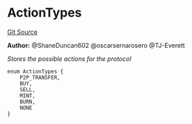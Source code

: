 # ActionTypes
[Git Source](https://github.com/thrackle-io/tron/blob/703713c2070ab34d0f0fc0114244d5a3fa7ac84a/src/common/ActionEnum.sol)

**Author:**
@ShaneDuncan602 @oscarsernarosero @TJ-Everett

*Stores the possible actions for the protocol*


```solidity
enum ActionTypes {
    P2P_TRANSFER,
    BUY,
    SELL,
    MINT,
    BURN,
    NONE
}
```

